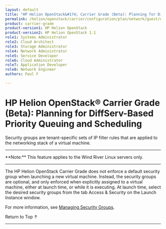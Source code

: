```yaml
---
layout: default
title: "HP Helion OpenStack&#174; Carrier Grade (Beta): Planning for DiffServ-Based Priority Queuing and Scheduling"
permalink: /helion/openstack/carrier/configuration/plan/network/guest/diff/
product: carrier-grade
product-version1: HP Helion OpenStack
product-version2: HP Helion OpenStack 1.1
role1: Systems Administrator 
role2: Cloud Architect 
role3: Storage Administrator 
role4: Network Administrator 
role5: Service Developer 
role6: Cloud Administrator 
role7: Application Developer 
role8: Network Engineer 
authors: Paul F

---
```

<!--UNDER REVISION-->

<script>

function PageRefresh {
onLoad="window.refresh"
}

PageRefresh();

</script>

<!-- <p style="font-size: small;"> <a href="/helion/openstack/carrier/services/imaging/overview/">&#9664; PREV</a> | <a href="/helion/openstack/carrier/services/overview/">&#9650; UP</a> | <a href="/helion/openstack/carrier/services/object/overview/"> NEXT &#9654</a> </p> -->

# HP Helion OpenStack&#174; Carrier Grade (Beta): Planning for DiffServ-Based Priority Queuing and Scheduling
<!-- From the Titanium Server Admin Guide -->

Security groups are tenant-specific sets of IP filter rules that are applied to the networking stack of a virtual machine.

<hr>
**Note:** This feature applies to the Wind River Linux servers only.
<hr>

The HP Helion OpenStack Carrier Grade does not enforce a default security group when launching a new virtual
machine. Instead, the security groups are optional, and only enforced when explicitly assigned to a virtual machine,
either at launch time, or while it is executing.
At launch time, select the desired security groups from the tab Access & Security on the Launch Instance window.

For more information, see [Managing Security Groups](/helion/commercial/carrier/dashboard/managing/security/groups/).

<a href="#top" style="padding:14px 0px 14px 0px; text-decoration: none;"> Return to Top &#8593; </a>
 
----